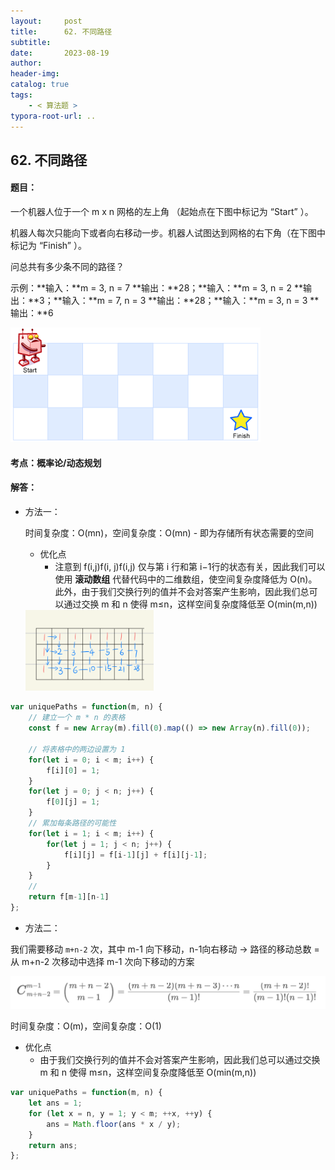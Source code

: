 ```yaml
---
layout:     post
title:      62. 不同路径
subtitle:  
date:       2023-08-19
author:     
header-img: 
catalog: true
tags:
    - < 算法题 >
typora-root-url: ..
---
```


## 62. 不同路径

#### 题目：

一个机器人位于一个 m x n 网格的左上角 （起始点在下图中标记为 “Start” ）。

机器人每次只能向下或者向右移动一步。机器人试图达到网格的右下角（在下图中标记为 “Finish” ）。

问总共有多少条不同的路径？

示例：**输入：**m = 3, n = 7 **输出：**28；**输入：**m = 3, n = 2 **输出：**3；**输入：**m = 7, n = 3 **输出：**28；**输入：**m = 3, n = 3 **输出：**6

![AFB0E2B2-4910-4134-9EFD-9FB41238C05F](/../img/assets_2023/AFB0E2B2-4910-4134-9EFD-9FB41238C05F.png)

#### 考点：概率论/动态规划

#### 解答：

- 方法一：

    时间复杂度：O(mn)，空间复杂度：O(mn) - 即为存储所有状态需要的空间
    
    - 优化点
      - 注意到 f(i,j)f(i, j)f(i,j) 仅与第 i 行和第 i−1行的状态有关，因此我们可以使用 **滚动数组** 代替代码中的二维数组，使空间复杂度降低为 O(n)。此外，由于我们交换行列的值并不会对答案产生影响，因此我们总可以通过交换 m 和 n 使得 m≤n，这样空间复杂度降低至 O(min⁡(m,n))
    
    
    <img src="/../img/assets_2023/:var:folders:ct:jw12jlf9513452r5z6xr35v40000gn:T:com.yinxiang.Mac:WebKitDnD.z4z4AV:53B1ECD6-A088-414F-95D4-2FD5044C3F4D.png" alt="53B1ECD6-A088-414F-95D4-2FD5044C3F4D" style="zoom:20%;" />

```js
var uniquePaths = function(m, n) {
    // 建立一个 m * n 的表格
    const f = new Array(m).fill(0).map(() => new Array(n).fill(0));

    // 将表格中的两边设置为 1
    for(let i = 0; i < m; i++) {
        f[i][0] = 1;
    }
    for(let j = 0; j < n; j++) {
        f[0][j] = 1;
    }
    // 累加每条路径的可能性
    for(let i = 1; i < m; i++) {
        for(let j = 1; j < n; j++) {
            f[i][j] = f[i-1][j] + f[i][j-1];
        }
    }
    // 
    return f[m-1][n-1]
};
```

- 方法二：

我们需要移动 `m+n-2` 次，其中 m-1 向下移动，n-1向右移动 -> 路径的移动总数 = 从 m+n-2 次移动中选择 m-1 次向下移动的方案

<img src="/../img/assets_2023/FD1CA370-6D50-49BF-93A2-5254180AA2C7.png" alt="FD1CA370-6D50-49BF-93A2-5254180AA2C7" style="zoom:50%;" />

时间复杂度：O(m)，空间复杂度：O(1)

- 优化点
  - 由于我们交换行列的值并不会对答案产生影响，因此我们总可以通过交换 m 和 n 使得 m≤n，这样空间复杂度降低至 O(min⁡(m,n))

```js
var uniquePaths = function(m, n) {
    let ans = 1;
    for (let x = n, y = 1; y < m; ++x, ++y) {
        ans = Math.floor(ans * x / y);
    }
    return ans;
};
```

